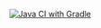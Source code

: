 [![Java CI with Gradle](https://github.com/AlexanderIss/Homework-Patterns-2/actions/workflows/gradle-publish.yml/badge.svg)](https://github.com/AlexanderIss/Homework-Patterns-2/actions/workflows/gradle-publish.yml)